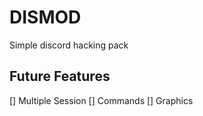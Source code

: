 # DISMOD

Simple discord hacking pack

## Future Features
[] Multiple Session
[] Commands
[] Graphics
